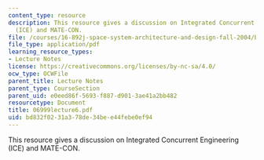 ```yaml
---
content_type: resource
description: This resource gives a discussion on Integrated Concurrent Engineering
  (ICE) and MATE-CON.
file: /courses/16-892j-space-system-architecture-and-design-fall-2004/bd832f0231a378de34bee44febe0ef94_06999lecture6.pdf
file_type: application/pdf
learning_resource_types:
- Lecture Notes
license: https://creativecommons.org/licenses/by-nc-sa/4.0/
ocw_type: OCWFile
parent_title: Lecture Notes
parent_type: CourseSection
parent_uid: e0eed86f-5693-f887-d901-3ae41a2bb482
resourcetype: Document
title: 06999lecture6.pdf
uid: bd832f02-31a3-78de-34be-e44febe0ef94
---
```

This resource gives a discussion on Integrated Concurrent Engineering (ICE) and MATE-CON.